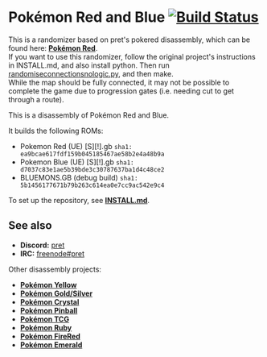 # Pokémon Red and Blue [![Build Status][ci-badge]][ci]

This is a randomizer based on pret's pokered disassembly, which can be found here: [**Pokémon Red**](https://github.com/pret/pokered).\
If you want to use this randomizer, follow the original project's instructions in INSTALL.md, and also install python. Then run [randomiseconnectionsnologic.py](python-rando/randomiseconnectionsnologic.py), and then make.\
While the map should be fully connected, it may not be possible to complete the game due to progression gates (i.e. needing cut to get through a route).

This is a disassembly of Pokémon Red and Blue.

It builds the following ROMs:

- Pokemon Red (UE) [S][!].gb `sha1: ea9bcae617fdf159b045185467ae58b2e4a48b9a`
- Pokemon Blue (UE) [S][!].gb `sha1: d7037c83e1ae5b39bde3c30787637ba1d4c48ce2`
- BLUEMONS.GB (debug build) `sha1: 5b1456177671b79b263c614ea0e7cc9ac542e9c4`

To set up the repository, see [**INSTALL.md**](INSTALL.md).


## See also

- **Discord:** [pret][discord]
- **IRC:** [freenode#pret][irc]

Other disassembly projects:

- [**Pokémon Yellow**][pokeyellow]
- [**Pokémon Gold/Silver**][pokegold]
- [**Pokémon Crystal**][pokecrystal]
- [**Pokémon Pinball**][pokepinball]
- [**Pokémon TCG**][poketcg]
- [**Pokémon Ruby**][pokeruby]
- [**Pokémon FireRed**][pokefirered]
- [**Pokémon Emerald**][pokeemerald]

[pokeyellow]: https://github.com/pret/pokeyellow
[pokegold]: https://github.com/pret/pokegold
[pokecrystal]: https://github.com/pret/pokecrystal
[pokepinball]: https://github.com/pret/pokepinball
[poketcg]: https://github.com/pret/poketcg
[pokeruby]: https://github.com/pret/pokeruby
[pokefirered]: https://github.com/pret/pokefirered
[pokeemerald]: https://github.com/pret/pokeemerald
[discord]: https://discord.gg/d5dubZ3
[irc]: https://kiwiirc.com/client/irc.freenode.net/?#pret
[ci]: https://github.com/pret/pokered/actions
[ci-badge]: https://github.com/pret/pokered/actions/workflows/main.yml/badge.svg
